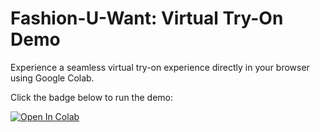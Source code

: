 
 
# Fashion-U-Want: Virtual Try-On Demo

Experience a seamless virtual try-on experience directly in your browser using Google Colab.

Click the badge below to run the demo:

[![Open In Colab](https://colab.research.google.com/assets/colab-badge.svg)](https://colab.research.google.com/github/PARKYUNSU/Fashion-U-Want-Virtual-Try-On/blob/main/Try_TRYON.ipynb)
